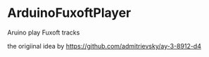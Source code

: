 # ArduinoFuxoftPlayer
Aruino play Fuxoft tracks


the origiinal idea by https://github.com/admitrievsky/ay-3-8912-d4
